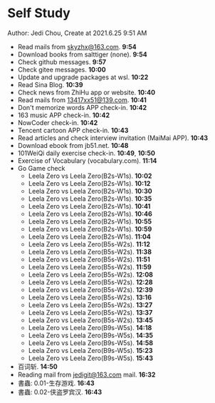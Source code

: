 # Self Study

Author: Jedi Chou, Create at 2021.6.25 9:51 AM

* Read mails from skyzhx@163.com. **9:54**
* Download books from salttiger (none). **9:54**
* Check github messages. **9:57**
* Check gitee messages. **10:00**
* Update and upgrade packages at wsl. **10:22**
* Read Sina Blog. **10:39**
* Check news from ZhiHu app or website. **10:40**
* Read mails from 13417xx51@139.com. **10:41**
* Don't memorize words APP check-in. **10:42**
* 163 music APP check-in. **10:42**
* NowCoder check-in. **10:42**
* Tencent cartoon APP check-in. **10:43**
* Read articles and check interview invitation (MaiMai APP). **10:43**
* Download ebook from jb51.net. **10:48**
* 101WeiQi daily exercise check-in. **10:49**, **10:50**
* Exercise of Vocabulary (vocabulary.com). **11:14**
* Go Game check
  * Leela Zero vs Leela Zero(B2s-W1s). **10:02**
  * Leela Zero vs Leela Zero(B2s-W1s). **10:12**
  * Leela Zero vs Leela Zero(B2s-W1s). **10:30**
  * Leela Zero vs Leela Zero(B2s-W1s). **10:35**
  * Leela Zero vs Leela Zero(B2s-W1s). **10:41**
  * Leela Zero vs Leela Zero(B2s-W1s). **10:46**
  * Leela Zero vs Leela Zero(B2s-W1s). **10:55**
  * Leela Zero vs Leela Zero(B2s-W1s). **10:59**
  * Leela Zero vs Leela Zero(B2s-W1s). **11:04**
  * Leela Zero vs Leela Zero(B5s-W2s). **11:12**
  * Leela Zero vs Leela Zero(B5s-W2s). **11:38**
  * Leela Zero vs Leela Zero(B5s-W2s). **11:51**
  * Leela Zero vs Leela Zero(B5s-W2s). **11:59**
  * Leela Zero vs Leela Zero(B5s-W2s). **12:08**
  * Leela Zero vs Leela Zero(B5s-W2s). **12:28**
  * Leela Zero vs Leela Zero(B5s-W2s). **12:39**
  * Leela Zero vs Leela Zero(B5s-W2s). **13:16**
  * Leela Zero vs Leela Zero(B5s-W2s). **13:27**
  * Leela Zero vs Leela Zero(B5s-W2s). **13:37**
  * Leela Zero vs Leela Zero(B5s-W2s). **13:45**
  * Leela Zero vs Leela Zero(B9s-W5s). **14:18**
  * Leela Zero vs Leela Zero(B9s-W5s). **14:35**
  * Leela Zero vs Leela Zero(B9s-W5s). **14:58**
  * Leela Zero vs Leela Zero(B9s-W5s). **15:23**
  * Leela Zero vs Leela Zero(B9s-W5s). **15:43**
* 百词斩. **14:50**
* Reading mail from jedigit@163.com mail. **16:32**
* 書蟲: 0.01-生存游戏. **16:43**
* 書蟲: 0.02-侠盗罗宾汉. **16:43**
